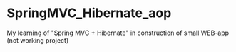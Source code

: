 # SpringMVC_Hibernate_aop
My learning of "Spring MVC + Hibernate" in construction of small WEB-app (not working project)
